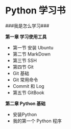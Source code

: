 # Python 学习书
###我是怎么学习###

**第一章 学习使用工具**
- 第一节 安装 Ubuntu
- 第二节 MarkDown
- 第三节 SSH
- 第四节 Git
 - Git 基础
 - Git 常用命令
 - Commit 和 Log
- 第五节 GitBook

**第二章 Python 基础**
- 安装Python
- 我的第一个 Python 程序



